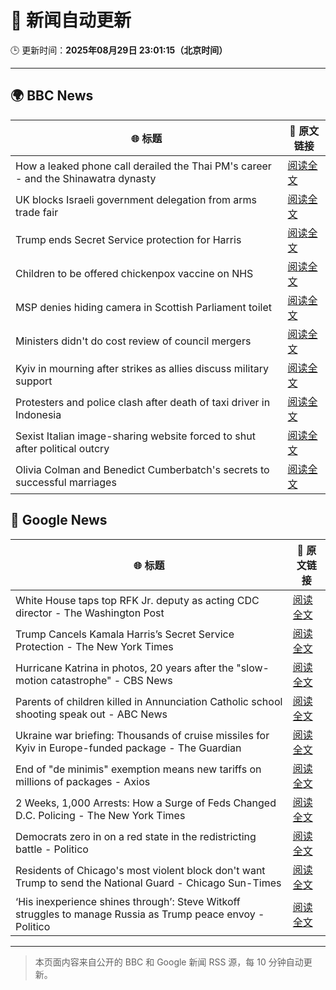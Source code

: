 # 🧠 新闻自动更新

🕒 更新时间：**2025年08月29日 23:01:15（北京时间）**

---

## 🌍 BBC News

| 🌐 标题 | 🔗 原文链接 |
|--------|-------------|
| How a leaked phone call derailed the Thai PM's career - and the Shinawatra dynasty | [阅读全文](https://www.bbc.com/news/articles/cdrkvy2pn87o?at_medium=RSS&at_campaign=rss) |
| UK blocks Israeli government delegation from arms trade fair | [阅读全文](https://www.bbc.com/news/articles/cvgpxwy2lkwo?at_medium=RSS&at_campaign=rss) |
| Trump ends Secret Service protection for Harris | [阅读全文](https://www.bbc.com/news/articles/c04r073nxz5o?at_medium=RSS&at_campaign=rss) |
| Children to be offered chickenpox vaccine on NHS | [阅读全文](https://www.bbc.com/news/articles/c860n445vyxo?at_medium=RSS&at_campaign=rss) |
| MSP denies hiding camera in Scottish Parliament toilet | [阅读全文](https://www.bbc.com/news/articles/c9qyzlqvjnwo?at_medium=RSS&at_campaign=rss) |
| Ministers didn't do cost review of council mergers | [阅读全文](https://www.bbc.com/news/articles/cj9wxnlnrxdo?at_medium=RSS&at_campaign=rss) |
| Kyiv in mourning after strikes as allies discuss military support | [阅读全文](https://www.bbc.com/news/articles/cy9834jp9qno?at_medium=RSS&at_campaign=rss) |
| Protesters and police clash after death of taxi driver in Indonesia | [阅读全文](https://www.bbc.com/news/articles/cjw6el72xd4o?at_medium=RSS&at_campaign=rss) |
| Sexist Italian image-sharing website forced to shut after political outcry | [阅读全文](https://www.bbc.com/news/articles/c04r07n7dqyo?at_medium=RSS&at_campaign=rss) |
| Olivia Colman and Benedict Cumberbatch's secrets to successful marriages | [阅读全文](https://www.bbc.com/news/articles/cp894ed8m5qo?at_medium=RSS&at_campaign=rss) |

## 📰 Google News

| 🌐 标题 | 🔗 原文链接 |
|--------|-------------|
| White House taps top RFK Jr. deputy as acting CDC director - The Washington Post | [阅读全文](https://news.google.com/rss/articles/CBMigAFBVV95cUxPU3RlMUYzQzh6MzNTa0hPZnpRRVRudlJwZEE4RlZPV1JXOEVyUVVrVFVWZVJNN3VETmxBTnJ5WDBkcktCeFRFS2tHbHJHM3lVWkozUHlBQk1iaEdTQkc4am1fNmJIeXZxZjV5WTZ0eEhNYWRoczZWR2IzYWdzMjhyNw?oc=5) |
| Trump Cancels Kamala Harris’s Secret Service Protection - The New York Times | [阅读全文](https://news.google.com/rss/articles/CBMihwFBVV95cUxNRjRDUXAwbDUzNmduWWdwaUZpeTgydkp0a2U2MFpfaWdSMWVLZTdzVXMxcUtDeE5BTkd6NWtVemt3c0NhamNWa3h5LUc3UXZfSW5UOWR2dVRHWW1uTUJGQ1VybU42S0xackhBcUhBLUg5NG16M1BfSjVGNXlEcnlCYW9kcDZHZjg?oc=5) |
| Hurricane Katrina in photos, 20 years after the "slow-motion catastrophe" - CBS News | [阅读全文](https://news.google.com/rss/articles/CBMieEFVX3lxTE5sUl9NYzE4OUM5Mm9iR2xIcFJXTE02SVpKOTRCbGl4eThFbGFJZy11ZkNXcFZwMUJHSjBzbTNPaE90Y3VMZDhiOXhmR3RrMThsNXhXVXU1ODVyczh6Vk1JYmxZSkQta3ItRS1VVzJVYmxKX3o0bGtuVdIBfkFVX3lxTE95STFnczJ4eElCVUFjTmJRZU52M3E4RHBETF93LW9meG9FQkhIeUtMeG9VU2RDQVluUEVLRVFfckpVaUdHUlZZQ0ZzNFZkWTl6aFByN0t6cFI2bV9uREc2RWxjXzljX0w5a2Q2X0hReFNVNmJIU1dIUmhKNEIzdw?oc=5) |
| Parents of children killed in Annunciation Catholic school shooting speak out - ABC News | [阅读全文](https://news.google.com/rss/articles/CBMihwFBVV95cUxOT2s0anZ6ZkxibEFTdkZKejMxQjRQZld6UmlrZG9kTEdwU2F0VmVHUjl5TWtnMkxLVTZ6SUtzRThkUV84VEJXQ0NoRk52RUhIWHo0NlVyVV9YeExkSFc3LVRCQ0lzSFBScXY0V0lyY3dQRnQ5SHd1cmNpOUJ3M1pBeTluTTFTMHPSAYwBQVVfeXFMTjZpM2J3NHd0Tkk3YUhEV2xXUTd3bXVXcXNkZUJqdk5kZ2dMcXdVbXhJdmRRZG9Hb1A2azZySUcyWVlQemRvWE9Zd2FhRXVXeEhlVGd4YS1tMENQdnpJbUh4M1RESWUtUlZ0NGtsUXNFdWhzRnVsRGlYSDBObTVQMnhoTnlINlBzZEwybmg?oc=5) |
| Ukraine war briefing: Thousands of cruise missiles for Kyiv in Europe-funded package - The Guardian | [阅读全文](https://news.google.com/rss/articles/CBMiyAFBVV95cUxNMWViLXlJUk1Rc2lwazllRXNhQTY0OTVRWjhFdDJvQVJiZTZORnYwYmxLaTd5OTZhTkVfejFIMU1pZnBHTDNqbnFtNXJfZmg3V0l0cDVqcHhNV0NKc1ZQWF9DZEpadFZHbXctQ09Hc1VJa2NadlBXS0xQYm4yMmx6ZmFObG9VTndTWTFkQm1Remg3d0dFVFg3SlM5VTFZdHk3bjhmVExWbXoyWDR1TjJsN25QZm9SSnFoWE1WZG1BdFNsYjJSTEFkeQ?oc=5) |
| End of "de minimis" exemption means new tariffs on millions of packages - Axios | [阅读全文](https://news.google.com/rss/articles/CBMieEFVX3lxTFBPQU9UTGIxbTBvdzV1VnBWS3JKX3U1OWtQYlUxXzZNaEE1Q1NJazI2R2M4NEdKdjNRQWRKRGVEWWgzbzJyczM1aVV4Ylc1WWthc29Icnl5Rlk0aUFHTlZ1WFY3akx6NWt3ZFMyMDlOR1pyTnp4a09kUg?oc=5) |
| 2 Weeks, 1,000 Arrests: How a Surge of Feds Changed D.C. Policing - The New York Times | [阅读全文](https://news.google.com/rss/articles/CBMijwFBVV95cUxNckRsR0NhNjJYTnJLTlNsaWhMdXhmNnZXY1RFR3RqVFkxMjhLeWVjTUJQZnllY2hpNDhkM0h2ZHpNbS04Yi1xMDl0MUhsT0t3TU0zUXYtN1VveVdNZXh1bkgxUGFKYXdnTFdqbW9FdGhtNm1hRjRvbkNlRURWbFZ2eG9SUFY0Sk5hckNQTnFVdw?oc=5) |
| Democrats zero in on a red state in the redistricting battle - Politico | [阅读全文](https://news.google.com/rss/articles/CBMimgFBVV95cUxORW44UnM5RThwSHVqc09fbUNoNW1xaVFfb2NXeDBXQ0Q5TGc2RmstTmo5NFp1cmVmdE9JWnBUR3NCQnZ3dlhHWE1uQk5hWlJGbXNJQUozV0U3VGpTYzcwWXpGTXBtYktLT0lEc1VGZDY0dnJNRFZZOWJyc3NvbXg4Y1lBdDZuTjZoR1hfNkRaWEduS2xJb0FUT3dB?oc=5) |
| Residents of Chicago's most violent block don't want Trump to send the National Guard - Chicago Sun-Times | [阅读全文](https://news.google.com/rss/articles/CBMizwFBVV95cUxOdnFtSGJ6S0E2YlZ5YU5DYldxZi1tdEIxeVlEWENlRG5qaE44V3Vhck5MMFRZX0Z1Ym5vT282SHdHczdKeXpoSEdHaENqcEhYTldkTTY0RVA0WktvUk1GRzNXeFNVdFFMLS1idWlhdEVPODdqcVNjS0F2emNTZ2FwQW1YMVVyYVl2OTIxMTN2eDZJdFo2N3UyRXR6YmJzVVRybWpHZ1lMak5YYjFGU0g3ZDdjQWs5OE1IMjJGano4RFA4YmdpN0syaGJEb1dCY1k?oc=5) |
| ‘His inexperience shines through’: Steve Witkoff struggles to manage Russia as Trump peace envoy - Politico | [阅读全文](https://news.google.com/rss/articles/CBMihAFBVV95cUxNTTFqaDMtekp2elZtT20xVVFFVFdZSWNSVXBCSDlUNmtoak9lTk81QnZ2UndqQTJZWlp5WUZCRzNtUFBVSEZ2aklac0hhZkh2UDBuR0R0NTFlcGl0bVhMR1pqd0NWYWVGZ1hRZGVqWjhDdmg0bFcwdFNabVFNWXJWNU1sUHQ?oc=5) |

---
> 本页面内容来自公开的 BBC 和 Google 新闻 RSS 源，每 10 分钟自动更新。